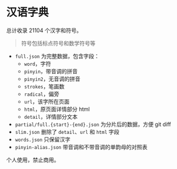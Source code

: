 # 汉语字典

总计收录 21104 个汉字和符号。

> 符号包括标点符号和数学符号等

- `full.json` 为完整数据，包含字段：
   - `word`，字符
   - `pinyin`，带音调的拼音
   - `pinyin2`，无音调的拼音
   - `strokes`，笔画数
   - `radical`，偏旁
   - `url`，该字所在页面
   - `html`，原页面详情部分 html
   - `detail`，详情部分文本
- `partial/full.{start}-{end}.json` 为分片后的数据，方便 git diff
- `slim.json` 删除了 `detail`、`url` 和 `html` 字段
- `words.json` 只保留汉字
- `pinyin-alias.json` 带音调和不带音调的单韵母的对照表

个人使用，禁止商用。
